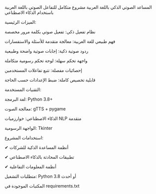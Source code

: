 المساعد الصوتي الذكي باللغة العربية
مشروع متكامل للتفاعل الصوتي باللغة العربية باستخدام الذكاء الاصطناعي



 الميزات الرئيسية:



نظام تفعيل ذكي: تفعيل صوتي بكلمة مرور مخصصة

فهم طبيعي للغة العربية: معالجة متقدمة للأسئلة والاستفسارات

ردود صوتية ذكية: إجابات صوتية واضحة وطبيعية

واجهة تحكم سهلة: لوحة تحكم رسومية متكاملة

إحصائيات مفصلة: تتبع تفاعلات المستخدمين

قابلية تخصيص كاملة: ضبط الإعدادات حسب الحاجة

 التقنيات المستخدمة:

لغة البرمجة: Python 3.8+

معالجة الصوت: gTTS + pygame

الذكاء الاصطناعي: خوارزميات NLP متقدمة

الواجهة الرسومية: Tkinter

 استخدامات المشروع:

✔ أنظمة المساعدة الذكية للشركات

✔ تطبيقات المحادثة بالذكاء الاصطناعي

✔ أنظمة المعلومات التفاعلية


 متطلبات التشغيل:
Python 3.8 أو أحدث

المكتبات الموجودة في requirements.txt
